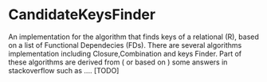 CandidateKeysFinder
===================
An implementation for the algorithm that finds keys of a relational (R), based on a list of Functional Dependecies (FDs).
There are several algorithms implementation including Closure,Combination and keys Finder. Part of these algorithms are derived from ( or based on ) some answers in stackoverflow such as .... [TODO]
